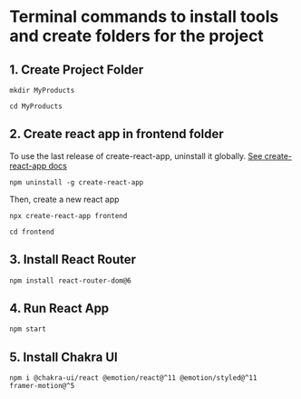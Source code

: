 # Terminal commands to install tools and create folders for the project

## 1. Create Project Folder

<code>mkdir MyProducts </code>

<code>cd MyProducts </code>

## 2. Create react app in frontend folder

To use the last release of create-react-app, uninstall it globally. [See create-react-app docs](https://create-react-app.dev/docs/getting-started)

<code>npm uninstall -g create-react-app</code>

Then, create a new react app

<code>npx create-react-app frontend</code>

<code>cd frontend</code>

## 3. Install React Router

<code>npm install react-router-dom@6</code>

## 4. Run React App

<code>npm start</code>

## 5. Install Chakra UI

<code>npm i @chakra-ui/react @emotion/react@^11 @emotion/styled@^11 framer-motion@^5 </code>
